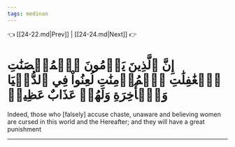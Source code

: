 ```yaml
---
tags: medinan
---
```


👈 [[24-22.md|Prev]] | [[24-24.md|Next]] 👉

# إِنَّ ٱلَّذِينَ يَرۡمُونَ ٱلۡمُحۡصَنَٰتِ ٱلۡغَٰفِلَٰتِ ٱلۡمُؤۡمِنَٰتِ لُعِنُواْ فِي ٱلدُّنۡيَا وَٱلۡأٓخِرَةِ وَلَهُمۡ عَذَابٌ عَظِيمٞ

Indeed, those who [falsely] accuse chaste, unaware and believing women are cursed in this world and the Hereafter; and they will have a great punishment

---

